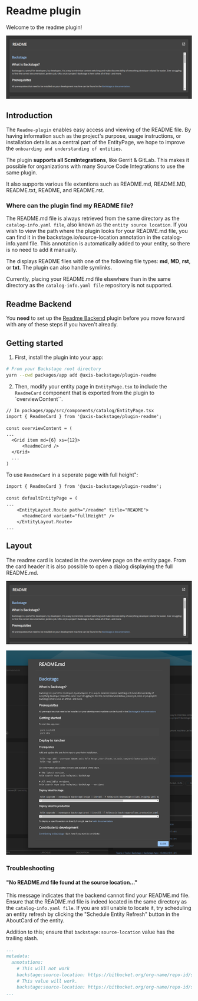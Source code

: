 # Readme plugin

Welcome to the readme plugin!

![readme-card](https://github.com/AxisCommunications/backstage-plugins/blob/main/plugins/readme/media/readme-card.png)

## Introduction

The `Readme-plugin` enables easy access and viewing of the README file. By having information such as the project's purpose, usage instructions, or installation details as a central part of the EntityPage, we hope to improve the `onboarding and understanding of entities`.

The plugin **supports all ScmIntegrations**, like Gerrit & GitLab. This makes it possible for organizations with many Source Code Integrations to use the same plugin.

It also supports various file extentions such as README.md, README.MD, README.txt, README, and README.rst.

### Where can the plugin find my README file?

The README.md file is always retrieved from the same directory as the `catalog-info.yaml file`, also known as the `entity source location`. If you wish to view the path where the plugin looks for your README.md file, you can find it in the backstage.io/source-location annotation in the catalog-info.yaml file. This annotation is automatically added to your entity, so there is no need to add it manually.

The displays README files with one of the following file types: **md**, **MD**, **rst**, or **txt**. The plugin can also handle symlinks.

Currently, placing your README.md file elsewhere than in the same directory as the `catalog-info.yaml file` repository is not supported.

## Readme Backend

You **need** to set up the [Readme Backend](https://github.com/AxisCommunications/backstage-plugins/blob/main/plugins/readme-backend) plugin before you move forward with any of these steps if you haven't already.

## Getting started

1. First, install the plugin into your app:

```bash
# From your Backstage root directory
yarn --cwd packages/app add @axis-backstage/plugin-readme
```

2. Then, modify your entity page in `EntityPage.tsx` to include the `ReadmeCard` component that is exported from the plugin to `overviewContent``.

```tsx
// In packages/app/src/components/catalog/EntityPage.tsx
import { ReadmeCard } from '@axis-backstage/plugin-readme';

const overviewContent = (
...
  <Grid item md={6} xs={12}>
      <ReadmeCard />
  </Grid>
  ...
)
```

To use `ReadmeCard` in a seperate page with full height":

```tsx
import { ReadmeCard } from '@axis-backstage/plugin-readme';

const defaultEntityPage = (
...
    <EntityLayout.Route path="/readme" title="README">
      <ReadmeCard variant="fullHeight" />
    </EntityLayout.Route>
...
```

## Layout

The readme card is located in the overview page on the entity page. From the card header it is also possible to open a dialog displaying the full README.md.

![readme-card](https://github.com/AxisCommunications/backstage-plugins/blob/main/plugins/readme/media/readme-card.png)

![readme-dialog](https://github.com/AxisCommunications/backstage-plugins/blob/main/plugins/readme/media/readme-dialog.png)

### Troubleshooting

#### "No README.md file found at the source location..."

This message indicates that the backend cannot find your README.md file. Ensure that the README.md file is indeed located in the same directory as the `catalog-info.yaml file`. If you are still unable to locate it, try scheduling an entity refresh by clicking the "Schedule Entity Refresh" button in the AboutCard of the entity.

Addition to this; ensure that `backstage:source-location` value has the trailing slash.

```yaml
...
metadata:
  annotations:
    # This will not work
    backstage:source-location: https://bitbucket.org/org-name/repo-id/src/master
    # This value will work.
    backstage:source-location: https://bitbucket.org/org-name/repo-id/src/master/
...
```